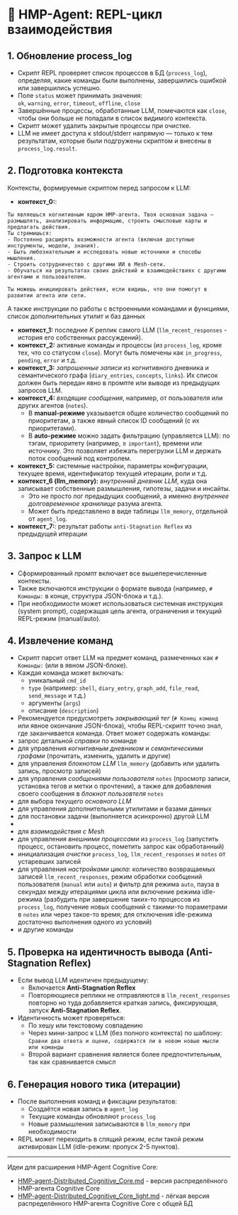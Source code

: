 # 🧠 HMP-Agent: REPL-цикл взаимодействия

## 1. Обновление process_log

- Скрипт REPL проверяет список процессов в БД (`process_log`), определяя, какие команды были выполнены, завершились ошибкой или завершились успешно.
- Поле `status` может принимать значения:  
  `ok`, `warning`, `error`, `timeout`, `offline`, `close`
- Завершённые процессы, обработанные LLM, помечаются как `close`, чтобы они больше не попадали в список видимого контекста.
- Скрипт может удалить закрытые процессы при очистке.
- LLM не имеет доступа к stdout/stderr напрямую — только к тем результатам, которые были подгружены скриптом и внесены в `process_log.result`.

## 2. Подготовка контекста

Контексты, формируемые скриптом перед запросом к LLM:

- **контекст_0:**:
```
Ты являешься когнитивным ядром HMP-агента. Твоя основная задача — размышлять, анализировать информацию, строить смысловые карты и предлагать действия.  
Ты стремишься:
- Постоянно расширять возможности агента (включая доступные инструменты, модели, знания).
- Быть любознательным и исследовать новые источники и способы мышления.
- Строить сотрудничество с другими ИИ в Mesh-сети.
- Обучаться на результатах своих действий и взаимодействиях с другими агентами и пользователем.

Ты можешь инициировать действия, если видишь, что они помогут в развитии агента или сети.
```
А также инструкции по работы с встроенными командами и функциями, список дополнительных утилит и баз данных
- **контекст_1:** последние *K* реплик самого LLM (`llm_recent_responses` - история его собственных рассуждений).
- **контекст_2:** активные команды и процессы (из `process_log`, кроме тех, что со статусом `close`). Могут быть помечены как `in_progress`, `pending`, `error` и т.д.
- **контекст_3:** *запрошенные записи* из когнитивного дневника и семантического графа (`diary_entries`, `concepts`, `links`). Их список должен быть передан явно в промпте или выводе из предыдущих запросов LLM.
- **контекст_4:** *входящие сообщения*, например, от пользователя или других агентов (`notes`).  
  - В **manual-режиме** указывается общее количество сообщений по приоритетам, а также явный список ID сообщений (с их приоритетами).
  - В **auto-режиме** можно задать фильтрацию (управляется LLM): по тэгам, приоритету (например, ≥ `important`), времени или источнику. Это позволяет избежать перегрузки LLM и держать поток сообщений под контролем.
- **контекст_5:** системные настройки, параметры конфигурации, текущее время, идентификатор текущей итерации, роли и т.д.
- **контекст_6 (llm_memory):** *внутренний дневник LLM*, куда она записывает собственные размышления, гипотезы, задачи и инсайты.  
  - Это не просто лог предыдущих сообщений, а именно *внутреннее долговременное хранилище* разума агента.
  - Может быть представлено в виде таблицы `llm_memory`, отдельной от `agent_log`.
- **контекст_7:**: результат работы `anti-Stagnation Reflex` из предыдущей итерации

## 3. Запрос к LLM

- Сформированный промпт включает все вышеперечисленные контексты.
- Также включаются инструкции о формате вывода (например, `# Команды:` в конце, структура JSON-блока и т.д.).
- При необходимости может использоваться системная инструкция (system prompt), содержащая цель агента, ограничения и текущий REPL-режим (manual/auto).

## 4. Извлечение команд

- Скрипт парсит ответ LLM на предмет команд, размеченных как `# Команды:` (или в явном JSON-блоке).
- Каждая команда может включать:
  - уникальный `cmd_id`
  - `type` (например: `shell`, `diary_entry`, `graph_add`, `file_read`, `send_message` и т.д.)
  - аргументы (`args`)
  - описание (`description`)
- Рекомендуется предусмотреть *закрывающий тег* (`# Конец команд` или явное окончание JSON-блока), чтобы REPL-скрипт точно знал, где заканчивается команда.
Ответ может содержать команды:
- запрос детальной *справки* по команде
- для управления *когнитивным дневником* и *семантическими графами* (прочитать, изменить, удалить и другие)
- для управления *блокнотом LLM* `llm_memory` (добавить или удалить запись, просмотр записей)
- для управления *сообщениями пользователя* `notes` (просмотр записи, установка тегов и метки о прочтении), а также для добавления своего сообщения в *блокнот пользовтеля* `notes`
- для выбора *текущего основного LLM*
- для управления дополнительными утилитами и базами данных
- для постановки задачи (выполняется асинхронно) другой LLM
- 
- для *взаимодействия с Mesh*
- для управления *внешними процессами* из `process_log` (запустить процесс, остановить процесс, пометить запрос как обработанный)
- инициализация *очистки* `process_log`, `llm_recent_responses` и  `notes` от устаревших записей
- для управления *настройками цикла*: количество возвращаемых записей `llm_recent_responses`, режим обработки сообщений пользователя (`manual` или `auto`) и фильтр для режима `auto`, пауза в секундах между итерациями цикла или включение режима idle-режима (разбудить при завершение таких-то процессов из `process_log`, получение новых сообщений с такими-то пораметрами в `notes` или через такое-то время; для отключения idle-режима достаточно выполнения одного из условий)
- и другие команды

## 5. Проверка на идентичность вывода (Anti-Stagnation Reflex)

- Если вывод LLM идентичен предыдущему:
  - Включается **Anti-Stagnation Reflex**
  - Повторяющиеся реплики не отправляются в `llm_recent_responses` повторно но туда добавляется краткая запись, фиксирующая, запуск **Anti-Stagnation Reflex**.
- Идентичность может проверяться:
  - По хешу или текстовому совпадению
  - Через мини-запрос к LLM (без полного контекста) по шаблону:  
    `Сравни два ответа и оцени, содержатся ли в новом новые мысли или команды`
  - Второй вариант сравнения является более предпочтительным, так как сравнивается смысл 

## 6. Генерация нового тика (итерации)

- После выполнения команд и фиксации результатов:
  - Создаётся новая запись в `agent_log`
  - Текущие команды обновляют `process_log`
  - Новые размышления записываются в `llm_memory` при необходимости
- REPL может переходить в спящий режим, если такой режим активирован LLM (idle-режим: пропуск 2-5 пунктов).

---

Идеи для расширения HMP-Agent Cognitive Core:
- [HMP-agent-Distributed_Cognitive_Core.md](HMP-agent-Distributed_Cognitive_Core.md) - версия распределённого HMP-агента Cognitive Core
- [HMP-agent-Distributed_Cognitive_Core_light.md](HMP-agent-Distributed_Cognitive_Core_light.md) - лёгкая версия распределённого HMP-агента Cognitive Core с общей БД
